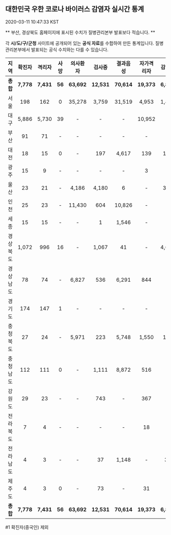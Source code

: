 
## 대한민국 우한 코로나 바이러스 감염자 실시간 통계
2020-03-11 10:47:33 KST

** 부산, 경상북도 홈페이지에 표시된 수치가 질병관리본부 발표보다 적습니다. **

각 **시/도/구/군청** 사이트에 공개되어 있는 **공식 자료**를 수합하여 만든 통계입니다.
질병관리본부에서 발표되는 공식 수치와는 다를 수 있습니다.


|  지역  | 확진자 |  격리자  |  사망  |  의사환자  |  검사중  |  결과음성  |  자가격리자  |  감시중  |  감시해제  |  퇴원  |
|:------:|:------:|:--------:|:--------:|:----------:|:--------:|:----------------:|:------------:|:--------:|:----------:|:--:|
|**총합**|**7,778**|**7,431**|**56**|**63,692**|**12,531**|**70,614**|**19,373**|**6,881**|**10,066**|**288**|
|서울|198|162|0|35,278|3,759|31,519|4,953|1,488|3,465|36|
|대구|5,886|5,730|39|-|-|-|10,952|-|-|117|
|부산|91|71|-|-|-|-|-|-|-|20|
|대전|18|15|0|-|197|4,617|139|139|230|3|
|광주|15|9|-|-|-|-|3|-|-|3|
|울산|23|21|-|4,186|4,180|6|-|354|242|2|
|인천|25|23|-|11,430|604|10,826|-|-|-|2|
|세종|15|15|-|-|1|1,546|-|-|-|-|
|경상북도|1,072|996|16|-|1,067|41|-|4,687|4,587|60|
|경상남도|78|74|-|6,827|536|6,291|844|-|-|4|
|경기도|174|147|1|-|-|-|-|-|-|26|
|충청북도|27|24|-|5,971|223|5,748|1,550|178|1,372|3|
|충청남도|112|111|0|-|1,111|8,872|516|-|-|1|
|강원도|29|23|-|-|743|-|367|-|-|6|
|전라북도|7|4|-|-|-|-|18|-|-|3|
|전라남도|4|3|-|-|37|1,148|-|35|170|1|
|제주도|4|3|0|-|73|-|31|-|-|1|
|**총합**|**7,778**|**7,431**|**56**|**63,692**|**12,531**|**70,614**|**19,373**|**6,881**|**10,066**|**288**|


#1 확진자(중국인) 제외
    